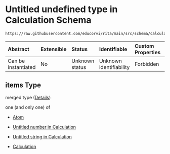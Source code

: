 # Untitled undefined type in Calculation Schema

```txt
https://raw.githubusercontent.com/educorvi/rita/main/src/schema/calculation.json#/properties/parameters/items
```



| Abstract            | Extensible | Status         | Identifiable            | Custom Properties | Additional Properties | Access Restrictions | Defined In                                                                    |
| :------------------ | :--------- | :------------- | :---------------------- | :---------------- | :-------------------- | :------------------ | :---------------------------------------------------------------------------- |
| Can be instantiated | No         | Unknown status | Unknown identifiability | Forbidden         | Allowed               | none                | [calculation.json*](../../src/schema/calculation.json "open original schema") |

## items Type

merged type ([Details](calculation-properties-parameters-items.md))

one (and only one) of

*   [Atom](atom.md "check type definition")

*   [Untitled number in Calculation](calculation-properties-parameters-items-oneof-1.md "check type definition")

*   [Untitled string in Calculation](calculation-properties-parameters-items-oneof-2.md "check type definition")

*   [Calculation](calculation.md "check type definition")
